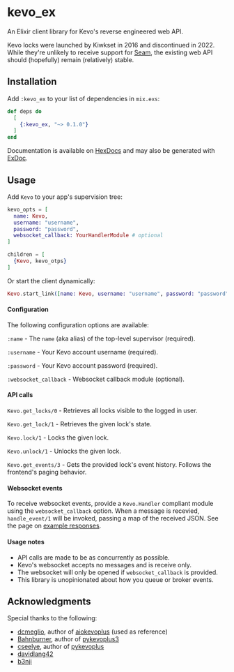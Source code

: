 # kevo_ex
An Elixir client library for Kevo's reverse engineered web API.

Kevo locks were launched by Kiwkset in 2016 and discontinued in 2022. While they're unlikely to receive support for [Seam](https://www.seam.co/), the existing web API should (hopefully) remain (relatively) stable.

## Installation
Add `:kevo_ex` to your list of dependencies in `mix.exs`:

<!-- BEGIN: VERSION -->
```elixir
def deps do
  [
    {:kevo_ex, "~> 0.1.0"}
  ]
end
```
<!-- END: VERSION -->

Documentation is available on [HexDocs](https://hexdocs.pm/kevo_ex/readme.html) and may also be generated with [ExDoc](https://github.com/elixir-lang/ex_doc).

## Usage
Add `Kevo` to your app's supervision tree:
```elixir
kevo_opts = [
  name: Kevo,
  username: "username",
  password: "password",
  websocket_callback: YourHandlerModule # optional
]

children = [
  {Kevo, kevo_otps}
]
```

Or start the client dynamically:
```elixir
Kevo.start_link([name: Kevo, username: "username", password: "password"])
```

#### Configuration
The following configuration options are available:

`:name` - The `name` (aka alias) of the top-level supervisor (required).

`:username` - Your Kevo account username (required).

`:password` - Your Kevo account password (required).

`:websocket_callback` - Websocket callback module (optional).

#### API calls
`Kevo.get_locks/0` - Retrieves all locks visible to the logged in user.

`Kevo.get_lock/1` - Retrieves the given lock's state.

`Kevo.lock/1` - Locks the given lock.

`Kevo.unlock/1` - Unlocks the given lock.

`Kevo.get_events/3` - Gets the provided lock's event history. Follows the frontend's paging behavior.

#### Websocket events
To receive websocket events, provide a `Kevo.Handler` compliant module using the `websocket_callback` option. When a message is recevied, `handle_event/1` will be invoked, passing a map of the received JSON. See the page on [example responses](./pages/example_responses.md).

#### Usage notes
- API calls are made to be as concurrently as possible.
- Kevo's websocket accepts no messages and is receive only.
- The websocket will only be opened if `websocket_callback` is provided.
- This library is unopinionated about how you queue or broker events.

## Acknowledgments
Special thanks to the following:
- [dcmeglio](https://github.com/dcmeglio), author of [aiokevoplus](https://github.com/dcmeglio/pykevoplus) (used as reference)
- [Bahnburner](https://github.com/Bahnburner), author of [pykevoplus3](https://github.com/Bahnburner/pykevoplus)
- [cseelye](https://github.com/cseelye), author of [pykevoplus](https://github.com/cseelye/pykevoplus)
- [davidlang42](https://github.com/davidlang42)
- [b3nji](https://github.com/b3nj1)
